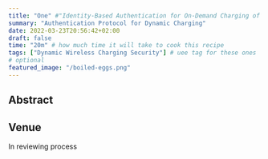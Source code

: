 ```yaml
---
title: "One" #"Identity-Based Authentication for On-Demand Charging of Electric Vehicles"
summary: "Authentication Protocol for Dynamic Charging"
date: 2022-03-23T20:56:42+02:00
draft: false
time: "20m" # how much time it will take to cook this recipe
tags: ["Dynamic Wireless Charging Security"] # uee tag for these ones
# optional
featured_image: "/boiled-eggs.png"
---
```

## Abstract

## Venue

In reviewing process